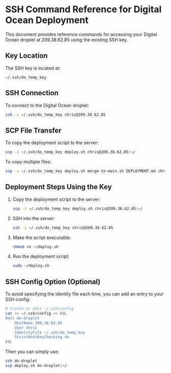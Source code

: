 # SSH Command Reference for Digital Ocean Deployment

This document provides reference commands for accessing your Digital Ocean droplet at 209.38.62.85 using the existing SSH key.

## Key Location

The SSH key is located at:
```
~/.ssh/do_temp_key
```

## SSH Connection

To connect to the Digital Ocean droplet:

```bash
ssh -i ~/.ssh/do_temp_key chris@209.38.62.85
```

## SCP File Transfer

To copy the deployment script to the server:

```bash
scp -i ~/.ssh/do_temp_key deploy.sh chris@209.38.62.85:~/
```

To copy multiple files:

```bash
scp -i ~/.ssh/do_temp_key deploy.sh merge-to-main.sh DEPLOYMENT.md chris@209.38.62.85:~/
```

## Deployment Steps Using the Key

1. Copy the deployment script to the server:
   ```bash
   scp -i ~/.ssh/do_temp_key deploy.sh chris@209.38.62.85:~/
   ```

2. SSH into the server:
   ```bash
   ssh -i ~/.ssh/do_temp_key chris@209.38.62.85
   ```

3. Make the script executable:
   ```bash
   chmod +x ~/deploy.sh
   ```

4. Run the deployment script:
   ```bash
   sudo ~/deploy.sh
   ```

## SSH Config Option (Optional)

To avoid specifying the identity file each time, you can add an entry to your SSH config:

```bash
# Create or edit ~/.ssh/config
cat >> ~/.ssh/config << EOL
Host do-droplet
    HostName 209.38.62.85
    User chris
    IdentityFile ~/.ssh/do_temp_key
    StrictHostKeyChecking no
EOL
```

Then you can simply use:
```bash
ssh do-droplet
scp deploy.sh do-droplet:~/
